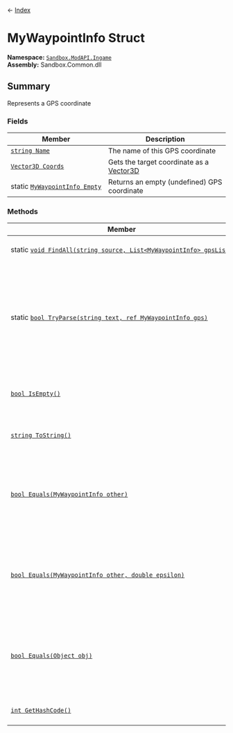 ← [Index](index)
# MyWaypointInfo Struct
**Namespace:** [`Sandbox.ModAPI.Ingame`](Sandbox.ModAPI.Ingame)  
**Assembly:** Sandbox.Common.dll  
## Summary
Represents a GPS coordinate
### Fields
|Member|Description|
|---|---|
|[`string Name`](Sandbox.ModAPI.Ingame.Name)|The name of this GPS coordinate|
|[`Vector3D Coords`](Sandbox.ModAPI.Ingame.Coords)|Gets the target coordinate as a [Vector3D](VRageMath.Vector3D)|
|static [`MyWaypointInfo Empty`](Sandbox.ModAPI.Ingame.Empty)|Returns an empty (undefined) GPS coordinate|
### Methods
|Member|Description|
|---|---|
|static [`void FindAll(string source, List<MyWaypointInfo> gpsList)`](Sandbox.ModAPI.Ingame.FindAll)|Searches for all GPS coordinates in the given text.|
|static [`bool TryParse(string text, ref MyWaypointInfo gps)`](Sandbox.ModAPI.Ingame.TryParse)|Attempts to parse a GPS coordinate from the given text. The text cannot contain anything but the GPS coordinate.<br/>A GPS coordinate has the format GPS:Name:X:Y:Z:|
|[`bool IsEmpty()`](Sandbox.ModAPI.Ingame.IsEmpty)|Determines whether this coordinate is empty (undefined)|
|[`string ToString()`](Sandbox.ModAPI.Ingame.ToString)|Converts this GPS coordinate to its string equivalent|
|[`bool Equals(MyWaypointInfo other)`](Sandbox.ModAPI.Ingame.Equals)|Determines whether this coordinate is the same as another. Uses 0.0001 as the epsilon to counter floating point inaccuracies.|
|[`bool Equals(MyWaypointInfo other, double epsilon)`](Sandbox.ModAPI.Ingame.Equals)|Determines whether this coordinate is the same as another. Uses 0.0001 as the epsilon to counter floating point inaccuracies.|
|[`bool Equals(Object obj)`](Sandbox.ModAPI.Ingame.Equals)|Determines whether this coordinate is the same as another. Uses 0.0001 as the epsilon to counter floating point inaccuracies.|
|[`int GetHashCode()`](Sandbox.ModAPI.Ingame.GetHashCode)|Gets the hashcode of this coordinate|

